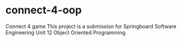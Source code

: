# connect-4-oop
Connect 4 game 
This project is a submission for Springboard Software Engineering Unit 12 Object Oriented Programming 
